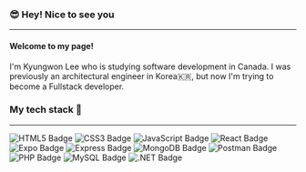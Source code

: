 
###   :sunglasses: Hey! Nice to see you
---
#### Welcome to my page!
I'm Kyungwon Lee who is studying software development in Canada.
I was previously an architectural engineer in Korea🇰🇷, but now I'm trying to become a Fullstack developer.

### My tech stack  :pushpin:
----------
![HTML5 Badge](https://img.shields.io/badge/HTML5-E34F26?logo=html5&logoColor=fff&style=flat)
<img src="https://img.shields.io/badge/CSS3-1572B6?logo=css3&logoColor=fff&style=flat" alt="CSS3 Badge">
<img src="https://img.shields.io/badge/JavaScript-F7DF1E?logo=javascript&logoColor=000&style=flat" alt="JavaScript Badge">
<img src="https://img.shields.io/badge/React-61DAFB?logo=react&logoColor=000&style=flat" alt="React Badge">
<img src="https://img.shields.io/badge/Expo-000020?logo=expo&logoColor=fff&style=flat" alt="Expo Badge">
<img src="https://img.shields.io/badge/Express-000?logo=express&logoColor=fff&style=flat" alt="Express Badge">
<img src="https://img.shields.io/badge/MongoDB-47A248?logo=mongodb&logoColor=fff&style=flat" alt="MongoDB Badge">
<img src="https://img.shields.io/badge/Postman-FF6C37?logo=postman&logoColor=fff&style=flat" alt="Postman Badge">
<img src="https://img.shields.io/badge/PHP-777BB4?logo=php&logoColor=fff&style=flat" alt="PHP Badge">
<img src="https://img.shields.io/badge/MySQL-4479A1?logo=mysql&logoColor=fff&style=flat" alt="MySQL Badge">
<img src="https://img.shields.io/badge/.NET-512BD4?logo=dotnet&logoColor=fff&style=flat" alt=".NET Badge">
